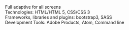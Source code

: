 

Full adaptive for all screens<br>
Technologies: HTML/HTML 5, CSS/CSS 3<br>
Frameworks, libraries and plugins:  bootstrap3, SASS<br>
Development Tools: Adobe Products, Atom, Command line<br>
